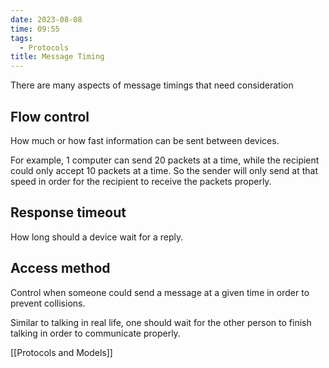 ```yaml
---
date: 2023-08-08
time: 09:55
tags:
  - Protocols
title: Message Timing
---
```

There are many aspects of message timings that need consideration
## Flow control
How much or how fast information can be sent between devices.

For example, 1 computer can send 20 packets at a time, while the recipient could only accept 10 packets at a time. So the sender will only send at that speed in order for the recipient to receive the packets properly.

## Response timeout
How long should a device wait for a reply.

## Access method
Control when someone could send a message at a given time in order to prevent collisions.

Similar to talking in real life, one should wait for the other person to finish talking in order to communicate properly.

[[Protocols and Models]]
